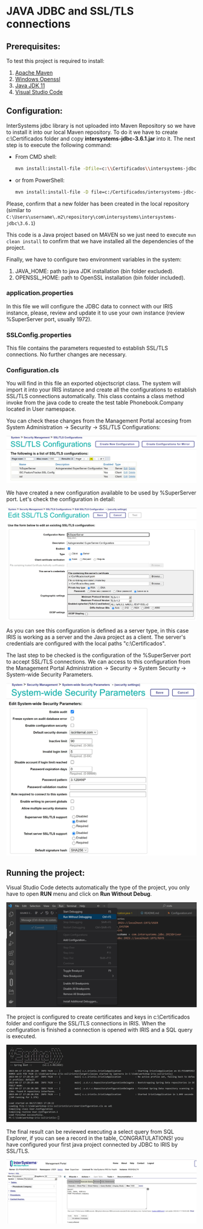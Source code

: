 # JAVA JDBC and SSL/TLS connections
## Prerequisites:

To test this project is required to install:

1. [Apache Maven](https://dlcdn.apache.org/maven/maven-3/3.9.1/binaries/apache-maven-3.9.1-bin.zip)
2. [Windows Openssl](https://slproweb.com/download/Win64OpenSSL_Light-3_1_0.exe)
3. [Java JDK 11](https://www.oracle.com/es/java/technologies/javase/jdk11-archive-downloads.html#license-lightbox)
4. [Visual Studio Code](https://code.visualstudio.com/download)

## Configuration:

InterSystems jdbc library is not uploaded into Maven Repository so we have to install it into our local Maven repository. To do it we have to create c:\Certificados folder and copy **intersystems-jdbc-3.6.1.jar** into it. The next step is to execute the following command:
- From CMD shell: 
  ```bash
  mvn install:install-file -Dfile=c:\\Certificados\\intersystems-jdbc-3.6.1.jar -DgroupId=com.intersystems -DartifactId=intersystems-jdbc -Dversion=3.6.1 -Dpackaging=jar
  ```
- or from PowerShell:
  ```bash
  mvn install:install-file -D file=c:/Certificados/intersystems-jdbc-3.6.1.jar -D groupId=com.intersystems -D artifactId=intersystems-jdbc -D version=3.6.1 -D packaging=jar
  ```
Please, confirm that a new folder has been created in the local repository (similar to `C:\Users\username\.m2\repository\com\intersystems\intersystems-jdbc\3.6.1`)

This code is a Java project based on MAVEN so we just need to execute `mvn clean install` to confirm that we have installed all the dependencies of the project.

Finally, we have to configure two environment variables in the system:
1. JAVA_HOME: path to java JDK installation (bin folder excluded).
2. OPENSSL_HOME: path to OpenSSL installation (bin folder included).

### application.properties

In this file we will configure the JDBC data to connect with our IRIS instance, please, review and update it to use your own instance (review %SuperServer port, usually 1972).

### SSLConfig.properties

This file contains the parameters requested to establish SSL/TLS connections. No further changes are necessary.

### Configuration.cls

You will find in this file an exported objectscript class. The system will import it into your IRIS instance and create all the configurations to establish SSL/TLS connections automatically. This class contains a class method invoke from the java code to create the test table Phonebook.Company located in User namespace.

You can check these changes from the Management Portal accesing from System Administration -> Security -> SSL/TLS Configurations:

![SSL/TLS configs](images/SuperServerTLSMenu.JPG)

We have created a new configuration available to be used by %SuperServer port. Let's check the configuration in detail:

![SSL/TLS configs](images/SuperServerTLS.JPG)

As you can see this configuration is defined as a server type, in this case IRIS is working as a server and the Java project as a client. The server's credentials are configured with the local paths "c:\Certificados".

The last step to be checked is the configuration of the %SuperServer port to accept SSL/TLS connections. We can access to this configuration from the Management Portal Administration -> Security -> System Security -> System-wide Security Parameters.

![SSL/TLS configs](images/SuperServerTLSEnabled.JPG)

## Running the project:

Visual Studio Code detects automatically the type of the project, you only have to open **RUN** menu and click on **Run Without Debug**. 

![Visual Studio Code Run Menu](images/RunMenu.jpg)

The project is configured to create certificates and keys in c:\Certificados folder and configure the SSL/TLS connections in IRIS. When the configuration is finished a connection is opened with IRIS and a SQL query is executed. 

![Terminal Result](images/TerminalResult.JPG)

The final result can be reviewed executing a select query from SQL Explorer, if you can see a record in the table, CONGRATULATIONS! you have configured your first java project connected by JDBC to IRIS by SSL/TLS.

![Query Result](images/SQLExplorer.JPG)
